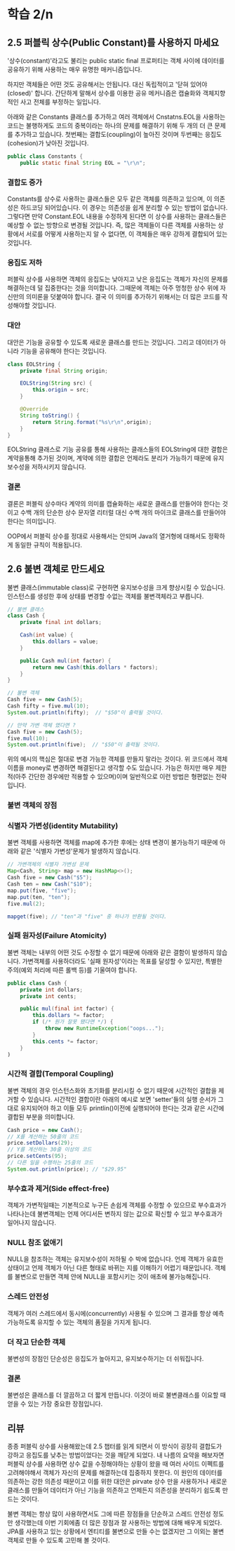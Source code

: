 # 학습 2/n

## 2.5 퍼블릭 상수(Public Constant)를 사용하지 마세요

'상수(constant)'라고도 불리는 public static final 프로퍼티는 객체 사이에 데이터를 공유하기 위해 사용하는 매우 유명한 매커니즘입니다.

하지만 객체들은 어떤 것도 공유해서는 안됩니다. 대신 독립적이고 '닫혀 있어야 (closed)' 합니다.
간단하게 말해서 상수를 이용한 공유 메커니즘은 캡슐화와 객체지향적인 사고 전체를 부정하는 일입니다.

아래와 같은 Constants 클래스를 추가하고 여러 객체에서 Cnstatns.EOL을 사용하는 코드는 불행하게도 코드의 중복이라는 하나의 문제를 해결하기 위해 두 개의 더 큰 문제를 추가하고 있습니다.
첫번째는 결합도(coupling)이 높아진 것이며 두번째는 응집도(cohesion)가 낮아진 것입니다.

```java
public class Constants {
	public static final String EOL = "\r\n";
```

### 결합도 증가

Constants를 상수로 사용하는 클래스들은 모두 같은 객체를 의존하고 있으며, 이 의존성은 하드코딩 되어있습니다. 이 경우는 의존성을 쉽게 분리할 수 있는 방법이 없습니다. 그렇다면 만약 Constant.EOL 내용을 수정하게 된다면 이 상수를 사용하는 클래스들은 예상할 수 없는 방향으로 변경될 것입니다.
즉, 많은 객체들이 다른 객체를 사용하는 상황에서 서로를 어떻게 사용하는지 알 수 없다면, 이 객체들은 매우 강하게 결합되어 있는것입니다.

### 응집도 저하

퍼블릭 상수를 사용하면 객체의 응집도는 낮아지고 낮은 응집도는 객체가 자신의 문제를 해결하는데 덜 집중한다는 것을 의미합니다. 그때문에 객체는 아주 멍청한 상수 위에 자신만의 의미론을 덧붙여야 합니다. 결국 이 의미를 추가하기 위해서는 더 많은 코드를 작성해야할 것입니다.

### 대안

대안은 기능을 공유할 수 있도록 새로운 클래스를 만드는 것입니다. 그리고  데이터가 아니라 기능을 공유해야 한다는 것입니다.

```java
class EOLString {
	private final String origin;

	EOLString(String src) {
		this.origin = src;
	}

	@Override
	String toString() {
		return String.format("%s\r\n",origin);
	}
}
```

EOLString 클래스로 기능 공유를 통해 사용하는 클래스들의 EOLString에 대한 결합은 계약을통해 추가된 것이며, 계약에 의한 결합은 언제라도 분리가 가능하기 때문에 유지보수성을 저하시키지 않습니다.

### 결론

결론은 퍼블릭 상수마다 계약의 의미를 캡슐화하는 새로운 클래스를 만들어야 한다는 것이고 수백 개의 단순한 상수 문자열 리터럴 대신 수백 개의 마이크로 클래스를 만들어야한다는 의미입니다. 

OOP에서 퍼블릭 상수를 정대로 사용해서는 안되며 Java의 열거형에 대해서도 정확하게 동일한 규칙이 적용됩니다.

## 2.6 불변 객체로 만드세요

불변 클래스(immutable class)로 구현하면 유지보수성을 크게 향상시킬 수 있습니다. 인스턴스를 생성한 후에 상태를 변경할 수없는 객체를 불변객체라고 부릅니다.

```java
// 불변 클래스
class Cash {
	private final int dollars;

	Cash(int value) {
		this.dollars = value;
	}

	public Cash mul(int factor) {
		return new Cash(this.dollars * factors);
	}
}
```

```java
// 불변 객체
Cash five = new Cash(5); 
Cash fifty = five.mul(10); 
System.out.println(fifty);  // "$50"이 출력될 것이다.

// 만약 가변 객체 였다면 ?
Cash five = new Cash(5); 
five.mul(10);
System.out.println(five);  // "$50"이 출력될 것이다.
```

위의 예시의 핵심은 절대로 변경 가능한 객체를 만들지 말라는 것이다. 위 코드에서 객체 이름을 money로 변경하면 해결된다고 생각할 수도 있습니다. 가능은 하지만 매우 제한적(아주 간단한 경우에만 적용할 수 있으며)이며 일반적으로 이런 방법은 형편없는 전략입니다.

### 불변 객체의 장점

### 식별자 가변성(identity Mutability)

불변 객체를 사용하면 객체를 map에 추가한 후에는 상태 변경이 불가능하기 때문에 아래와 같은 '식별자 가변성'문제가 발생하지 않습니다.

```java
// 가변객체의 식별자 가변성 문제
Map<Cash, String> map = new HashMap<>(); 
Cash five = new Cash("$5"); 
Cash ten = new Cash("$10");
map.put(five, "five");
map.put(ten, "ten");
five.mul(2);

mapget(five); // "ten"과 "five" 중 하나가 반환될 것이다.
```

### 실패 원자성(Failure Atomicity)

불변 객체는 내부의 어떤 것도 수정할 수 없기 때문에 아래와 같은 결함이 발생하지 않습니다. 가변객체를 사용하더라도 '실패 원자성'이라는 목표를 달성할 수 있지만, 특별한 주의(예외 처리에 따른 롤백 등)를 기울여야 합니다.

```java
public class Cash { 
	private int dollars; 
	private int cents;

	public mul(final int factor) { 
		this.dollars *= factor;
		if (/* 뭔가 잘못 됐다면 */) {
			throw new RuntimeException("oops...");
		}
		this.cents *= factor; 
	}
)
```

### 시간적 결합(Temporal Coupling)

불변 객체의 경우 인스턴스화와 초기화를 분리시킬 수 없기 때문에 시간적인 결합을 제거할 수 있습니다. 시간적인 결합이란 아래의 예시로 보면 'setter'들의 실행 순서가 그대로 유지되어야 하고 이들 모두 printlin()이전에 실행되어야 한다는 것과 같은 시간에 결합된 부분을 의미합니다.

```java
Cash price = new Cash(); 
// X를 계산하는 50줄의 코드
price.setDollars(29); 
// Y를 계산하는 30줄 이상의 코드
price.setCents(95); 
// 다른 일을 수행하는 25줄의 코드
System.out.println(price); // "$29.95"
```

### 부수효과 제거(Side effect-free)

객체가 가변적일때는 기본적으로 누구든 손쉽게 객체를 수정할 수 있으므로 부수효과가 나타나는데 불변객체는 언제 어디서든 변하지 않는 값으로 확신할 수 있고 부수효과가 일어나지 않습니다.

### NULL 참조 없애기

NULL을 참조하는 객체는 유지보수성이 저하될 수 박에 없습니다. 언제 객체가 유효한 상태이고 언제 객체가 아닌 다른 형태로 바뀌는 지를 이해하기 어렵기 때문입니다. 객체를 불변으로 만들면 객체 안에 NULL을 포함시키는 것이 애초에 불가능해집니다. 

### 스레드 안전성

객체가 여러 스레드에서 동시에(concurrently) 사용될 수 있으며 그 결과를 항상 예측가능하도록 유지할 수 있는 객체의 품질을 가지게 됩니다.

### 더 작고 단순한 객체

불변성의 장점인 단순성은 응집도가 높아지고, 유지보수하기는 더 쉬워집니다.

### 결론

불변성은 클래스를 더 깔끔하고 더 짧게 만듭니다. 이것이 바로 불변클래스를 이요할 때 얻을 수 있는 가장 중요한 장점입니다.

## 리뷰

종종 퍼블릭 상수를 사용해왔는데 2.5 챕터를 읽게 되면서 이 방식이 굉장히 결합도가 강하고 응집도를 낮추는 방법이었다는 것을 깨닫게 되었다. 
내 나름의 요약을 해보자면 퍼블릭 상수를 사용하면 상수 값을 수정해야하는 상황이 왔을 때 여러 사이드 이펙트를 고려해야해서 객체가 자신의 문제를 해결하는데 집중하지 못한다. 이 원인의 데이터를 의존하는 강한 의존성 때문이고 이를 위한 대안은 pirvate 상수 만을 사용하거나 새로운 클래스를 만들어 데이터가 아닌 기능을 의존하고 언제든지 의존성을 분리하기 쉽도록 만드는 것이다.

불변 객체는 항상 많이 사용하면서도 그에 따른 장점들을 단순하고 스레드 안전성 정도만 생각했는데 이번 기회에좀 더 많은 장점과 잘 사용하는 방법에 대해 배우게 되었다. JPA를 사용하고 있는 상황에서 엔티티를 불변으로 만들 수는 없겠지만 그 이외는 불변객체로 만들 수 있도록 고민해 볼 것이다.
